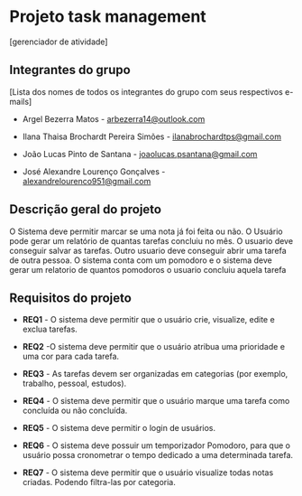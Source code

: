 
# Projeto task management

[gerenciador de atividade]


## Integrantes do grupo

[Lista dos nomes de todos os integrantes do grupo com seus respectivos e-mails]

* Argel Bezerra Matos - arbezerra14@outlook.com

* Ilana Thaisa Brochardt Pereira Simões - ilanabrochardtps@gmail.com

* João Lucas Pinto de Santana - joaolucas.psantana@gmail.com

* José Alexandre Lourenço Gonçalves - alexandrelourenco951@gmail.com

  

## Descrição geral do projeto

O Sistema deve permitir marcar se uma nota já foi feita ou não. O Usuário pode gerar um relatório de quantas tarefas concluiu no mês. O usuario deve conseguir salvar as tarefas. Outro usuario deve conseguir abrir uma tarefa de outra pessoa. O sistema conta com um pomodoro e o sistema deve gerar um relatorio de quantos pomodoros o usuario concluiu aquela tarefa


## Requisitos do projeto

* **REQ1** - O sistema deve permitir que o usuário crie, visualize, edite e exclua tarefas.

* **REQ2** -O sistema deve permitir que o usuário atribua uma prioridade e uma cor para cada tarefa.

* **REQ3** - As tarefas devem ser organizadas em categorias (por exemplo, trabalho, pessoal, estudos).

* **REQ4** - O sistema deve permitir que o usuário marque uma tarefa como concluída ou não concluída.

* **REQ5** - O sistema deve permitir o login de usuários.

* **REQ6** - O sistema deve possuir um temporizador Pomodoro, para que o usuário possa cronometrar o tempo dedicado a uma determinada tarefa.

* **REQ7** - O sistema deve permitir que o usuário visualize todas notas criadas. Podendo filtra-las por categoria.
